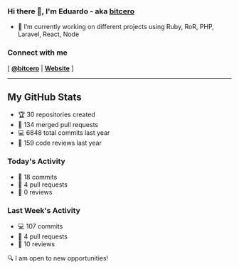 ### Hi there 👋, I'm Eduardo - aka [bitcero](https://bitcero.dev)

- 🔭 I’m currently working on different projects using Ruby, RoR, PHP, Laravel, React, Node

### Connect with me

[ [**@bitcero**](https://twitter.com/bitcero/) |
[**Website**](https://eduardocortes.mx) ]

---

<!--SECTION:stats-->
## My GitHub Stats

- 🏆 30 repositories created
- 🔀 134 merged pull requests
- 💻 6848 total commits last year
- 🧐 159 code reviews last year

### Today's Activity

- 📝 18 commits
- 🤝 4 pull requests
- 👀 0 reviews

### Last Week's Activity

- 💻 107 commits
- 🤝 4 pull requests
- 👀 10 reviews

🔍 I am open to new opportunities!
  <!--/SECTION:stats-->
